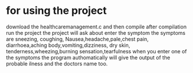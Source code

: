 # for using the project 
download the healthcaremanagement.c and then compile
after compilation run the project
the project will ask about enter the symptom 
the symptoms are
 sneezing, coughing, Nausea,headache,pale,chest pain,
       diarrhoea,aching body,vomiting,dizziness, dry skin,
       tenderness,wheezing,burning sensation,tearfulness
    when you enter one of the symptoms the program authomatically will give the output of the probable ilness and the doctors name too.
